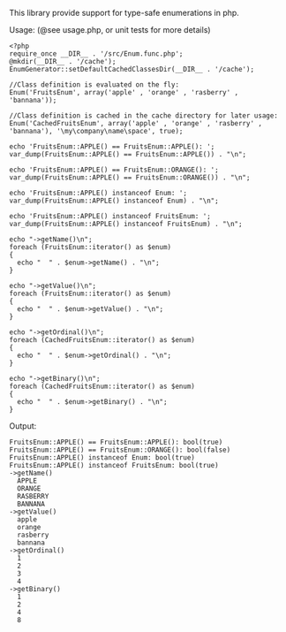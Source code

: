 This library provide support for type-safe enumerations in php.

Usage: (@see usage.php, or unit tests for more details)

	<?php
	require_once __DIR__ . '/src/Enum.func.php';
	@mkdir(__DIR__ . '/cache');
	EnumGenerator::setDefaultCachedClassesDir(__DIR__ . '/cache');
	
	//Class definition is evaluated on the fly:
	Enum('FruitsEnum', array('apple' , 'orange' , 'rasberry' , 'bannana'));
	
	//Class definition is cached in the cache directory for later usage:
	Enum('CachedFruitsEnum', array('apple' , 'orange' , 'rasberry' , 'bannana'), '\my\company\name\space', true);
	
	echo 'FruitsEnum::APPLE() == FruitsEnum::APPLE(): ';
	var_dump(FruitsEnum::APPLE() == FruitsEnum::APPLE()) . "\n";
	
	echo 'FruitsEnum::APPLE() == FruitsEnum::ORANGE(): ';
	var_dump(FruitsEnum::APPLE() == FruitsEnum::ORANGE()) . "\n";
	
	echo 'FruitsEnum::APPLE() instanceof Enum: ';
	var_dump(FruitsEnum::APPLE() instanceof Enum) . "\n";
	
	echo 'FruitsEnum::APPLE() instanceof FruitsEnum: ';
	var_dump(FruitsEnum::APPLE() instanceof FruitsEnum) . "\n";
	
	echo "->getName()\n";
	foreach (FruitsEnum::iterator() as $enum)
	{
	  echo "  " . $enum->getName() . "\n";
	}
	
	echo "->getValue()\n";
	foreach (FruitsEnum::iterator() as $enum)
	{
	  echo "  " . $enum->getValue() . "\n";
	}
	
	echo "->getOrdinal()\n";
	foreach (CachedFruitsEnum::iterator() as $enum)
	{
	  echo "  " . $enum->getOrdinal() . "\n";
	}
	
	echo "->getBinary()\n";
	foreach (CachedFruitsEnum::iterator() as $enum)
	{
	  echo "  " . $enum->getBinary() . "\n";
	}
	
Output:

	FruitsEnum::APPLE() == FruitsEnum::APPLE(): bool(true)
	FruitsEnum::APPLE() == FruitsEnum::ORANGE(): bool(false)
	FruitsEnum::APPLE() instanceof Enum: bool(true)
	FruitsEnum::APPLE() instanceof FruitsEnum: bool(true)
	->getName()
	  APPLE
	  ORANGE
	  RASBERRY
	  BANNANA
	->getValue()
	  apple
	  orange
	  rasberry
	  bannana
	->getOrdinal()
	  1
	  2
	  3
	  4
	->getBinary()
	  1
	  2
	  4
	  8
